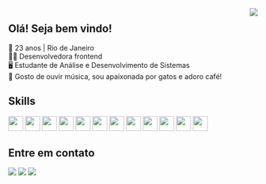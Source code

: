 <img align="right" src="https://github.com/endioliveira/endioliveira/assets/100172961/a4813547-2616-4094-b6ed-d3c16b906c14">
<h2>Olá! Seja bem vindo!</h2>

🌺 23 anos | Rio de Janeiro <br>
👩‍💻 Desenvolvedora frontend <br>
🖥️ Estudante de Análise e Desenvolvimento de Sistemas <br>
💖 Gosto de ouvir música, sou apaixonada por gatos e adoro café! 

<h2>Skills</h2>
<img src="https://github.com/endioliveira/endioliveira/assets/100172961/6bff50a9-6756-472f-b224-7542b390b2db" width="30px" height="30px">
<img src="https://github.com/endioliveira/endioliveira/assets/100172961/500677dc-145d-49cc-b1bc-c0328f0429c0" width="30px" height="30px">
<img src="https://github.com/endioliveira/endioliveira/assets/100172961/7238ec30-7f06-4be9-a38f-e63d69793f74" width="30px" height="30px">
<img src="https://github.com/endioliveira/endioliveira/assets/100172961/d55fcc9e-c208-4db3-8454-5bfe4de58ad9" width="30px" height="30px">
<img src="https://github.com/endioliveira/endioliveira/assets/100172961/83ebad0a-27f9-469a-a5b6-8e1b83439a5d" width="30px" height="30px">
<img src="https://github.com/endioliveira/endioliveira/assets/100172961/dda1e19b-76d9-433c-bdbf-1770b363a434" width="30px" height="30px">
<img src="https://github.com/endioliveira/endioliveira/assets/100172961/3104c2b5-21ef-41e5-9306-d5b8a8375e39" width="30px" height="30px">
<img src="https://github.com/endioliveira/endioliveira/assets/100172961/5127b3e5-9c4f-48a0-b56f-39ce7ef74ff8" width="30px" height="30px">
<img src="https://github.com/endioliveira/endioliveira/assets/100172961/fbc88724-f667-4473-a240-d776fa193b59" width="30px" height="30px">
<img src="https://github.com/endioliveira/endioliveira/assets/100172961/27ea6616-6916-4bd4-8865-270b39b8c5e6" width="30px" height="30px">
<img src="https://github.com/endioliveira/endioliveira/assets/100172961/1de2dd83-5889-4ea8-9830-d29351aa82e8" width="30px" height="30px">
<img src="https://github.com/endioliveira/endioliveira/assets/100172961/c027e684-3325-4d0b-b622-bbce6a2abe0f" width="30px" height="30px">

<br>

<h2>Entre em contato</h2>
<a href="https://www.instagram.com/medeiros_eo/" target="_blank"><img src="https://img.shields.io/badge/Instagram-E4405F.svg?style=for-the-badge&logo=Instagram&logoColor=white"></a>
<a href="https://www.linkedin.com/in/endioliveira/" target="_blank"><img src="https://img.shields.io/badge/LinkedIn-0077B5?style=for-the-badge&logo=linkedin&logoColor=white"></a>
<a href="mailto:eomedeiros21@gmail.com"><img src="https://img.shields.io/badge/Gmail-D14836?style=for-the-badge&logo=gmail&logoColor=white" target="_blank"></a>


